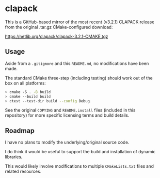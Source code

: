 # clapack

This is a GitHub-based mirror of the most recent (v3.2.1) CLAPACK release from the original .tar.gz CMake-configured download:

https://netlib.org/clapack/clapack-3.2.1-CMAKE.tgz

## Usage

Aside from a `.gitignore` and this `README.md`, no modifications have been made.

The standard CMake three-step (including testing) should work out of the box on all platforms:

```sh
> cmake -S . -B build
> cmake --build build
> ctest --test-dir build --config Debug
```

See the original `COPYING` and `README.install` files (included in this repository) for more specific licensing terms and build details.

## Roadmap

I have no plans to modify the underlying/original source code.

I do think it would be useful to support the build and installation of dynamic libraries.

This would likely involve modifications to multiple `CMakeLists.txt` files and related resources.
